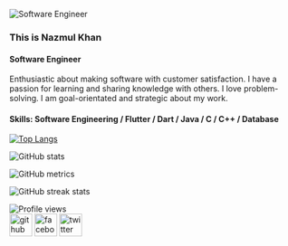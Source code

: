 ![Software Engineer](https://pbs.twimg.com/profile_banners/1553405014601007106/1659195778/1500x500)

### This is Nazmul Khan
#### Software Engineer

Enthusiastic about making software with customer satisfaction. I have a passion for learning and sharing knowledge with others. I love problem-solving. I am goal-orientated and strategic about my work.

#### Skills: Software Engineering / Flutter / Dart / Java / C / C++ / Database







[![Top Langs](https://github-readme-stats.vercel.app/api/top-langs/?username=project-nazmul)](https://github.com/anuraghazra/github-readme-stats)

![GitHub stats](https://github-readme-stats.vercel.app/api?username=project-nazmul&show_icons=true&count_private=true)  



![GitHub metrics](https://metrics.lecoq.io/project-nazmul)  

![GitHub streak stats](https://github-readme-streak-stats.herokuapp.com/?user=project-nazmul)  

![Profile views](https://gpvc.arturio.dev/project-nazmul)  
[<img src='https://cdn.jsdelivr.net/npm/simple-icons@3.0.1/icons/github.svg' alt='github' height='40'>](https://github.com/project-nazmul)  [<img src='https://cdn.jsdelivr.net/npm/simple-icons@3.0.1/icons/facebook.svg' alt='facebook' height='40'>](https://www.facebook.com/muhammad.khan.nazmul)  [<img src='https://cdn.jsdelivr.net/npm/simple-icons@3.0.1/icons/twitter.svg' alt='twitter' height='40'>](https://twitter.com/project_nazmul)  
